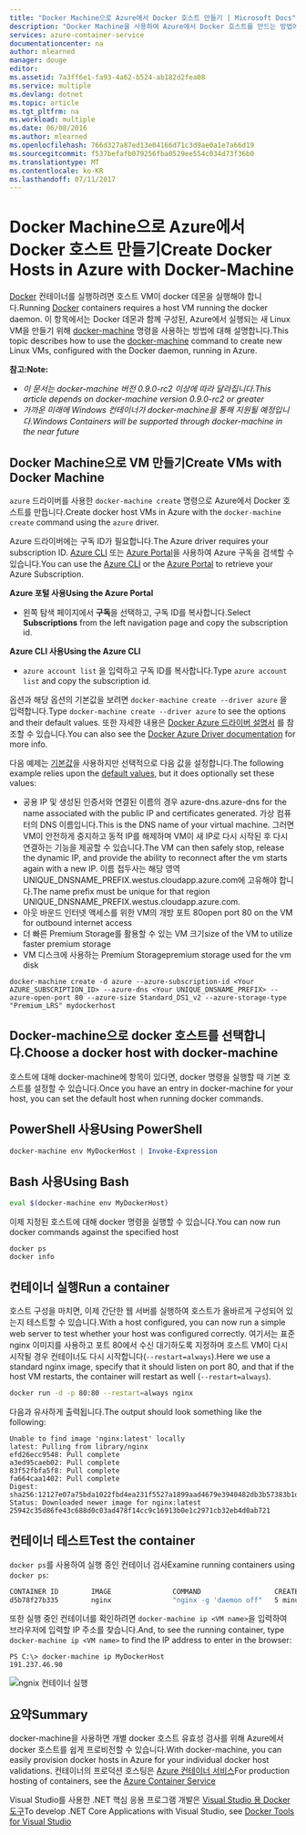 ```yaml
---
title: "Docker Machine으로 Azure에서 Docker 호스트 만들기 | Microsoft Docs"
description: "Docker Machine을 사용하여 Azure에서 Docker 호스트를 만드는 방법에 대해 설명합니다."
services: azure-container-service
documentationcenter: na
author: mlearned
manager: douge
editor: 
ms.assetid: 7a3ff6e1-fa93-4a62-b524-ab182d2fea08
ms.service: multiple
ms.devlang: dotnet
ms.topic: article
ms.tgt_pltfrm: na
ms.workload: multiple
ms.date: 06/08/2016
ms.author: mlearned
ms.openlocfilehash: 766d327a87ed13e04166d71c3d9ae0a1e7a66d19
ms.sourcegitcommit: f537befafb079256fba0529ee554c034d73f36b0
ms.translationtype: MT
ms.contentlocale: ko-KR
ms.lasthandoff: 07/11/2017
---
```

# <a name="create-docker-hosts-in-azure-with-docker-machine"></a><span data-ttu-id="3ffa6-103">Docker Machine으로 Azure에서 Docker 호스트 만들기</span><span class="sxs-lookup"><span data-stu-id="3ffa6-103">Create Docker Hosts in Azure with Docker-Machine</span></span>
<span data-ttu-id="3ffa6-104">[Docker](https://www.docker.com/) 컨테이너를 실행하려면 호스트 VM이 docker 데몬을 실행해야 합니다.</span><span class="sxs-lookup"><span data-stu-id="3ffa6-104">Running [Docker](https://www.docker.com/) containers requires a host VM running the docker daemon.</span></span>
<span data-ttu-id="3ffa6-105">이 항목에서는 Docker 데몬과 함께 구성된, Azure에서 실행되는 새 Linux VM을 만들기 위해 [docker-machine](https://docs.docker.com/machine/) 명령을 사용하는 방법에 대해 설명합니다.</span><span class="sxs-lookup"><span data-stu-id="3ffa6-105">This topic describes how to use the [docker-machine](https://docs.docker.com/machine/) command to create new Linux VMs, configured with the Docker daemon, running in Azure.</span></span> 

<span data-ttu-id="3ffa6-106">**참고:**</span><span class="sxs-lookup"><span data-stu-id="3ffa6-106">**Note:**</span></span> 

* <span data-ttu-id="3ffa6-107">*이 문서는 docker-machine 버전 0.9.0-rc2 이상에 따라 달라집니다.*</span><span class="sxs-lookup"><span data-stu-id="3ffa6-107">*This article depends on docker-machine version 0.9.0-rc2 or greater*</span></span>
* <span data-ttu-id="3ffa6-108">*가까운 미래에 Windows 컨테이너가 docker-machine을 통해 지원될 예정입니다.*</span><span class="sxs-lookup"><span data-stu-id="3ffa6-108">*Windows Containers will be supported through docker-machine in the near future*</span></span>

## <a name="create-vms-with-docker-machine"></a><span data-ttu-id="3ffa6-109">Docker Machine으로 VM 만들기</span><span class="sxs-lookup"><span data-stu-id="3ffa6-109">Create VMs with Docker Machine</span></span>
<span data-ttu-id="3ffa6-110">`azure` 드라이버를 사용한 `docker-machine create` 명령으로 Azure에서 Docker 호스트를 만듭니다.</span><span class="sxs-lookup"><span data-stu-id="3ffa6-110">Create docker host VMs in Azure with the `docker-machine create` command using the `azure` driver.</span></span> 

<span data-ttu-id="3ffa6-111">Azure 드라이버에는 구독 ID가 필요합니다.</span><span class="sxs-lookup"><span data-stu-id="3ffa6-111">The Azure driver requires your subscription ID.</span></span> <span data-ttu-id="3ffa6-112">[Azure CLI](cli-install-nodejs.md) 또는 [Azure Portal](https://portal.azure.com)을 사용하여 Azure 구독을 검색할 수 있습니다.</span><span class="sxs-lookup"><span data-stu-id="3ffa6-112">You can use the [Azure CLI](cli-install-nodejs.md) or the [Azure Portal](https://portal.azure.com) to retrieve your Azure Subscription.</span></span> 

<span data-ttu-id="3ffa6-113">**Azure 포털 사용**</span><span class="sxs-lookup"><span data-stu-id="3ffa6-113">**Using the Azure Portal**</span></span>

* <span data-ttu-id="3ffa6-114">왼쪽 탐색 페이지에서 **구독**을 선택하고, 구독 ID를 복사합니다.</span><span class="sxs-lookup"><span data-stu-id="3ffa6-114">Select **Subscriptions** from the left navigation page and copy the subscription id.</span></span>

<span data-ttu-id="3ffa6-115">**Azure CLI 사용**</span><span class="sxs-lookup"><span data-stu-id="3ffa6-115">**Using the Azure CLI**</span></span>

* <span data-ttu-id="3ffa6-116">```azure account list``` 을 입력하고 구독 ID를 복사합니다.</span><span class="sxs-lookup"><span data-stu-id="3ffa6-116">Type ```azure account list``` and copy the subscription id.</span></span>

<span data-ttu-id="3ffa6-117">옵션과 해당 옵션의 기본값을 보려면 `docker-machine create --driver azure` 을 입력합니다.</span><span class="sxs-lookup"><span data-stu-id="3ffa6-117">Type `docker-machine create --driver azure` to see the options and their default values.</span></span>
<span data-ttu-id="3ffa6-118">또한 자세한 내용은 [Docker Azure 드라이버 설명서](https://docs.docker.com/machine/drivers/azure/) 를 참조할 수 있습니다.</span><span class="sxs-lookup"><span data-stu-id="3ffa6-118">You can also see the [Docker Azure Driver documentation](https://docs.docker.com/machine/drivers/azure/) for more info.</span></span> 

<span data-ttu-id="3ffa6-119">다음 예제는 [기본값](https://github.com/docker/machine/blob/master/drivers/azure/azure.go#L22)을 사용하지만 선택적으로 다음 값을 설정합니다.</span><span class="sxs-lookup"><span data-stu-id="3ffa6-119">The following example relies upon the [default values](https://github.com/docker/machine/blob/master/drivers/azure/azure.go#L22), but it does optionally set these values:</span></span> 

* <span data-ttu-id="3ffa6-120">공용 IP 및 생성된 인증서와 연결된 이름의 경우 azure-dns.</span><span class="sxs-lookup"><span data-stu-id="3ffa6-120">azure-dns for the name associated with the public IP and certificates generated.</span></span> <span data-ttu-id="3ffa6-121">가상 컴퓨터의 DNS 이름입니다.</span><span class="sxs-lookup"><span data-stu-id="3ffa6-121">This is the DNS name of your virtual machine.</span></span> <span data-ttu-id="3ffa6-122">그러면 VM이 안전하게 중지하고 동적 IP를 해제하며 VM이 새 IP로 다시 시작된 후 다시 연결하는 기능을 제공할 수 있습니다.</span><span class="sxs-lookup"><span data-stu-id="3ffa6-122">The VM can then safely stop, release the dynamic IP, and provide the ability to reconnect after the vm starts again with a new IP.</span></span> <span data-ttu-id="3ffa6-123">이름 접두사는 해당 영역 UNIQUE_DNSNAME_PREFIX.westus.cloudapp.azure.com에 고유해야 합니다.</span><span class="sxs-lookup"><span data-stu-id="3ffa6-123">The name prefix must be unique for that region  UNIQUE_DNSNAME_PREFIX.westus.cloudapp.azure.com.</span></span>
* <span data-ttu-id="3ffa6-124">아웃 바운드 인터넷 액세스를 위한 VM의 개방 포트 80</span><span class="sxs-lookup"><span data-stu-id="3ffa6-124">open port 80 on the VM for outbound internet access</span></span>
* <span data-ttu-id="3ffa6-125">더 빠른 Premium Storage를 활용할 수 있는 VM 크기</span><span class="sxs-lookup"><span data-stu-id="3ffa6-125">size of the VM to utilize faster premium storage</span></span>
* <span data-ttu-id="3ffa6-126">VM 디스크에 사용하는 Premium Storage</span><span class="sxs-lookup"><span data-stu-id="3ffa6-126">premium storage used for the vm disk</span></span>

```
docker-machine create -d azure --azure-subscription-id <Your AZURE_SUBSCRIPTION_ID> --azure-dns <Your UNIQUE_DNSNAME_PREFIX> --azure-open-port 80 --azure-size Standard_DS1_v2 --azure-storage-type "Premium_LRS" mydockerhost 
```

## <a name="choose-a-docker-host-with-docker-machine"></a><span data-ttu-id="3ffa6-127">Docker-machine으로 docker 호스트를 선택합니다.</span><span class="sxs-lookup"><span data-stu-id="3ffa6-127">Choose a docker host with docker-machine</span></span>
<span data-ttu-id="3ffa6-128">호스트에 대해 docker-machine에 항목이 있다면, docker 명령을 실행할 때 기본 호스트를 설정할 수 있습니다.</span><span class="sxs-lookup"><span data-stu-id="3ffa6-128">Once you have an entry in docker-machine for your host, you can set the default host when running docker commands.</span></span>

## <a name="using-powershell"></a><span data-ttu-id="3ffa6-129">PowerShell 사용</span><span class="sxs-lookup"><span data-stu-id="3ffa6-129">Using PowerShell</span></span>
```powershell
docker-machine env MyDockerHost | Invoke-Expression 
```

## <a name="using-bash"></a><span data-ttu-id="3ffa6-130">Bash 사용</span><span class="sxs-lookup"><span data-stu-id="3ffa6-130">Using Bash</span></span>
```bash
eval $(docker-machine env MyDockerHost)
```

<span data-ttu-id="3ffa6-131">이제 지정된 호스트에 대해 docker 명령을 실행할 수 있습니다.</span><span class="sxs-lookup"><span data-stu-id="3ffa6-131">You can now run docker commands against the specified host</span></span>

```
docker ps
docker info
```

## <a name="run-a-container"></a><span data-ttu-id="3ffa6-132">컨테이너 실행</span><span class="sxs-lookup"><span data-stu-id="3ffa6-132">Run a container</span></span>
<span data-ttu-id="3ffa6-133">호스트 구성을 마치면, 이제 간단한 웹 서버를 실행하여 호스트가 올바르게 구성되어 있는지 테스트할 수 있습니다.</span><span class="sxs-lookup"><span data-stu-id="3ffa6-133">With a host configured, you can now run a simple web server to test whether your host was configured correctly.</span></span>
<span data-ttu-id="3ffa6-134">여기서는 표준 nginx 이미지를 사용하고 포트 80에서 수신 대기하도록 지정하며 호스트 VM이 다시 시작될 경우 컨테이너도 다시 시작합니다(`--restart=always`).</span><span class="sxs-lookup"><span data-stu-id="3ffa6-134">Here we use a standard nginx image, specify that it should listen on port 80, and that if the host VM restarts, the container will restart as well (`--restart=always`).</span></span> 

```bash
docker run -d -p 80:80 --restart=always nginx
```

<span data-ttu-id="3ffa6-135">다음과 유사하게 출력됩니다.</span><span class="sxs-lookup"><span data-stu-id="3ffa6-135">The output should look something like the following:</span></span>

```
Unable to find image 'nginx:latest' locally
latest: Pulling from library/nginx
efd26ecc9548: Pull complete
a3ed95caeb02: Pull complete
83f52fbfa5f8: Pull complete
fa664caa1402: Pull complete
Digest: sha256:12127e07a75bda1022fbd4ea231f5527a1899aad4679e3940482db3b57383b1d
Status: Downloaded newer image for nginx:latest
25942c35d86fe43c688d0c03ad478f14cc9c16913b0e1c2971cb32eb4d0ab721
```

## <a name="test-the-container"></a><span data-ttu-id="3ffa6-136">컨테이너 테스트</span><span class="sxs-lookup"><span data-stu-id="3ffa6-136">Test the container</span></span>
<span data-ttu-id="3ffa6-137">`docker ps`를 사용하여 실행 중인 컨테이너 검사</span><span class="sxs-lookup"><span data-stu-id="3ffa6-137">Examine running containers using `docker ps`:</span></span>

```bash
CONTAINER ID        IMAGE               COMMAND                  CREATED             STATUS              PORTS                         NAMES
d5b78f27b335        nginx               "nginx -g 'daemon off"   5 minutes ago       Up 5 minutes        0.0.0.0:80->80/tcp, 443/tcp   goofy_mahavira
```

<span data-ttu-id="3ffa6-138">또한 실행 중인 컨테이너를 확인하려면 `docker-machine ip <VM name>`을 입력하여 브라우저에 입력할 IP 주소를 찾습니다.</span><span class="sxs-lookup"><span data-stu-id="3ffa6-138">And, to see the running container, type `docker-machine ip <VM name>` to find the IP address to enter in the browser:</span></span>

```
PS C:\> docker-machine ip MyDockerHost
191.237.46.90
```

![ngnix 컨테이너 실행](./media/vs-azure-tools-docker-machine-azure-config/nginxsuccess.png)

## <a name="summary"></a><span data-ttu-id="3ffa6-140">요약</span><span class="sxs-lookup"><span data-stu-id="3ffa6-140">Summary</span></span>
<span data-ttu-id="3ffa6-141">docker-machine을 사용하면 개별 docker 호스트 유효성 검사를 위해 Azure에서 docker 호스트를 쉽게 프로비전할 수 있습니다.</span><span class="sxs-lookup"><span data-stu-id="3ffa6-141">With docker-machine, you can easily provision docker hosts in Azure for your individual docker host validations.</span></span>
<span data-ttu-id="3ffa6-142">컨테이너의 프로덕션 호스팅은 [Azure 컨테이너 서비스](http://aka.ms/AzureContainerService)</span><span class="sxs-lookup"><span data-stu-id="3ffa6-142">For production hosting of containers, see the [Azure Container Service](http://aka.ms/AzureContainerService)</span></span>

<span data-ttu-id="3ffa6-143">Visual Studio를 사용한 .NET 핵심 응용 프로그램 개발은 [Visual Studio 용 Docker 도구](http://aka.ms/DockerToolsForVS)</span><span class="sxs-lookup"><span data-stu-id="3ffa6-143">To develop .NET Core Applications with Visual Studio, see [Docker Tools for Visual Studio](http://aka.ms/DockerToolsForVS)</span></span>

